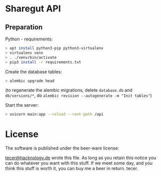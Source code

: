 # Sharegut API

## Preparation

Python - requirements:

```bash
> apt install python3-pip python3-virtualenv
> virtualenv venv
> . ./venv/bin/activate
> pip3 install -r requirements.txt
```

Create the database tables:

```bash
> alembic upgrade head
```

(to regenerate the alembic migrations, delete `database.db` and `db/versions/*`, do `alembic revision --autogenerate -m "Init tables"`)

Start the server:
```bash
> uvicorn main:app --reload --root-path /api
```

# License

The software is published under the beer-ware license:

tecer@hacknology.de wrote this file. As long as you retain this notice you can do whatever you want with this stuff. If we meet some day, and you think this stuff is worth it, you can buy me a beer in return. tecer.